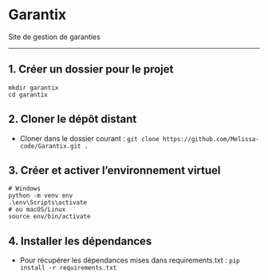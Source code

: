 # Garantix 

Site de gestion de garanties 

---

## 1. Créer un dossier pour le projet

```
mkdir garantix
cd garantix
```

## 2. Cloner le dépôt distant

- Cloner dans le dossier courant : `git clone https://github.com/Melissa-code/Garantix.git .`

## 3. Créer et activer l’environnement virtuel

```
# Windows
python -m venv env
.\env\Scripts\activate  
# ou macOS/Linux
source env/bin/activate  
```

## 4. Installer les dépendances

- Pour récupérer les dépendances mises dans requirements.txt : `pip install -r requirements.txt`
